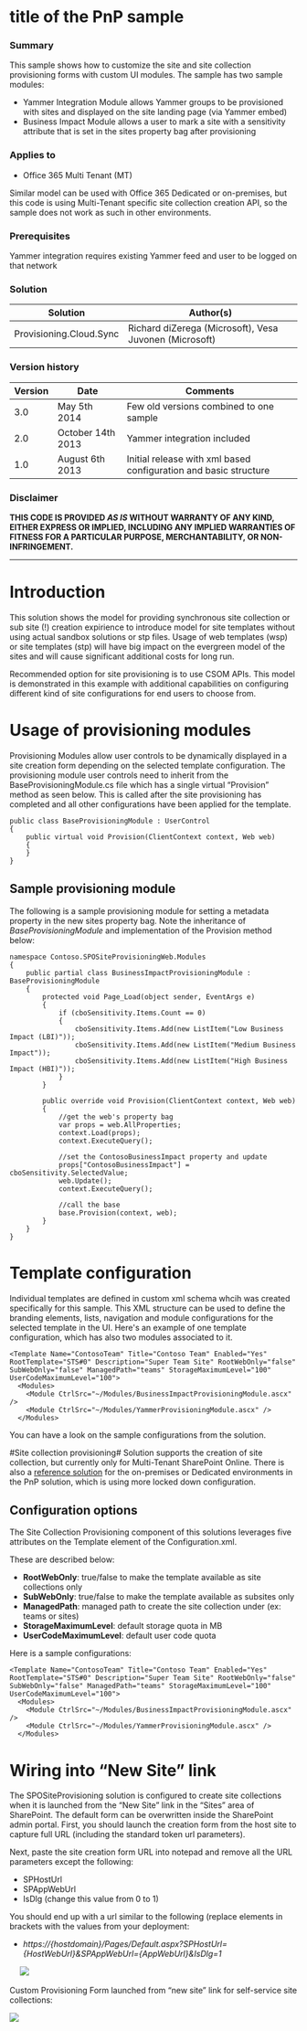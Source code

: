 # title of the PnP sample #

### Summary ###
This sample shows how to customize the site and site collection provisioning forms with custom UI modules.  The sample has two sample modules:

- Yammer Integration Module allows Yammer groups to be provisioned with sites and displayed on the site landing page (via Yammer embed)
- Business Impact Module allows a user to mark a site with a sensitivity attribute that is set in the sites property bag after provisioning


### Applies to ###
-  Office 365 Multi Tenant (MT)


Similar model can be used with Office 365 Dedicated or on-premises, but this code is using Multi-Tenant specific site collection creation API, so the sample does not work as such in other environments.

### Prerequisites ###
Yammer integration requires existing Yammer feed and user to be logged on that network

### Solution ###
Solution | Author(s)
---------| ----------
Provisioning.Cloud.Sync | Richard diZerega (Microsoft), Vesa Juvonen (Microsoft)

### Version history ###
Version  | Date | Comments
---------| -----| --------
3.0  | May 5th 2014 | Few old versions combined to one sample
2.0  | October 14th 2013 | Yammer integration included
1.0  | August 6th 2013 | Initial release with xml based configuration and basic structure

### Disclaimer ###
**THIS CODE IS PROVIDED *AS IS* WITHOUT WARRANTY OF ANY KIND, EITHER EXPRESS OR IMPLIED, INCLUDING ANY IMPLIED WARRANTIES OF FITNESS FOR A PARTICULAR PURPOSE, MERCHANTABILITY, OR NON-INFRINGEMENT.**


----------

# Introduction #
This solution shows the model for providing synchronous site collection or sub site (!) creation expirience to introduce model for site templates without using actual sandbox solutions or stp files. Usage of web templates (wsp) or site templates (stp) will have big impact on the evergreen model of the sites and will cause significant additional costs for long run. 

Recommended option for site provisioning is to use CSOM APIs. This model is demonstrated in this example with additional capabilities on configuring different kind of site configurations for end users to choose from.


# Usage of provisioning modules #
Provisioning Modules allow user controls to be dynamically displayed in a site creation form depending on the selected template configuration.  The provisioning module user controls need to inherit from the BaseProvisioningModule.cs file which has a single virtual “Provision” method as seen below.  This is called after the site provisioning has completed and all other configurations have been applied for the template.

	public class BaseProvisioningModule : UserControl
	{
	    public virtual void Provision(ClientContext context, Web web)
	    {
	    }
	}


## Sample provisioning module ##
The following is a sample provisioning module for setting a metadata property in the new sites property bag.  Note the inheritance of *BaseProvisioningModule* and implementation of the Provision method below:

	namespace Contoso.SPOSiteProvisioningWeb.Modules
	{
	    public partial class BusinessImpactProvisioningModule : BaseProvisioningModule
	    {
	        protected void Page_Load(object sender, EventArgs e)
	        {
	            if (cboSensitivity.Items.Count == 0)
	            {
	                cboSensitivity.Items.Add(new ListItem("Low Business Impact (LBI)"));
	                cboSensitivity.Items.Add(new ListItem("Medium Business Impact"));
	                cboSensitivity.Items.Add(new ListItem("High Business Impact (HBI)"));
	            }
	        }
	
	        public override void Provision(ClientContext context, Web web)
	        {
	            //get the web's property bag
	            var props = web.AllProperties;
	            context.Load(props);
	            context.ExecuteQuery();
	
	            //set the ContosoBusinessImpact property and update
	            props["ContosoBusinessImpact"] = cboSensitivity.SelectedValue;
	            web.Update();
	            context.ExecuteQuery();
	
	            //call the base
	            base.Provision(context, web);
	        }
	    }
	}

# Template configuration #
Individual templates are defined in custom xml schema whcih was created specifically for this sample. This XML structure can be used to define the branding elements, lists, navigation and module configurations for the selected template in the UI. Here's an example of one template configuration, which has also two modules associated to it.

	<Template Name="ContosoTeam" Title="Contoso Team" Enabled="Yes" RootTemplate="STS#0" Description="Super Team Site" RootWebOnly="false" SubWebOnly="false" ManagedPath="teams" StorageMaximumLevel="100" UserCodeMaximumLevel="100">
	  <Modules>
	    <Module CtrlSrc="~/Modules/BusinessImpactProvisioningModule.ascx" />
	    <Module CtrlSrc="~/Modules/YammerProvisioningModule.ascx" />
	  </Modules>

You can have a look on the sample configurations from the solution.

#Site collection provisioning#
Solution supports the creation of site collection, but currently only for Multi-Tenant SharePoint Online.  There is also a [reference solution](https://github.com/OfficeDev/PnP/tree/master/Samples/Provisioning.OnPrem.Async) for the on-premises or Dedicated environments in the PnP solution, which is using more locked down configuration.

## Configuration options ##
The Site Collection Provisioning component of this solutions leverages five  attributes on the Template element of the Configuration.xml.  

These are described below:

- **RootWebOnly**: true/false to make the template available as site collections only
- **SubWebOnly**: true/false to make the template available as subsites only
- **ManagedPath**: managed path to create the site collection under (ex: teams or sites)
- **StorageMaximumLevel**: default storage quota in MB
- **UserCodeMaximumLevel**: default user code quota

Here is a sample configurations:

	<Template Name="ContosoTeam" Title="Contoso Team" Enabled="Yes" RootTemplate="STS#0" Description="Super Team Site" RootWebOnly="false" SubWebOnly="false" ManagedPath="teams" StorageMaximumLevel="100" UserCodeMaximumLevel="100">
	  <Modules>
	    <Module CtrlSrc="~/Modules/BusinessImpactProvisioningModule.ascx" />
	    <Module CtrlSrc="~/Modules/YammerProvisioningModule.ascx" />
	  </Modules>

# Wiring into “New Site” link #
The SPOSiteProvisioning solution is configured to create site collections when it is launched from the “New Site” link in the “Sites” area of SharePoint.  The default form can be overwritten inside the SharePoint admin portal.  First, you should launch the creation form from the host site to capture full URL (including the standard token url parameters).  

Next, paste the site creation form URL into notepad and remove all the URL parameters except the following:

-	SPHostUrl
-	SPAppWebUrl
-	IsDlg (change this value from 0 to 1)

You should end up with a url similar to the following (replace elements in brackets with the values from your deployment:

- *https://{hostdomain}/Pages/Default.aspx?SPHostUrl={HostWebUrl}&SPAppWebUrl={AppWebUrl}&IsDlg=1*

 
![](http://i.imgur.com/kQj6Gky.png)

Custom Provisioning Form launched from “new site” link for self-service site collections:

![](http://i.imgur.com/7rttP7Y.png)